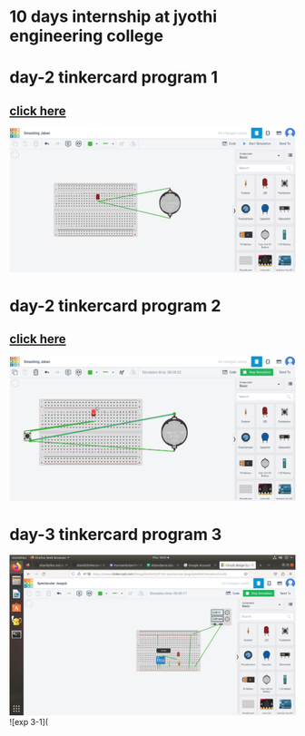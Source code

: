 # 10 days internship at jyothi engineering college

# day-2 tinkercard program 1
## [click here](https://www.tinkercad.com/things/bD37qElXLOw-smashing-jaban)
![exp 1](https://github.com/shanibmuhammd/shanib/blob/main/tinkercard1.png)

# day-2 tinkercard program 2
## [click here](https://www.tinkercad.com/things/7pk1nxnL2VO-swanky-curcan-duup)
![exp 2](https://github.com/shanibmuhammd/shanib/blob/main/img/tinkercard2.png)
# day-3 tinkercard program 3
![exp 3](img/tinkercard3.png)
![exp 3-1](

